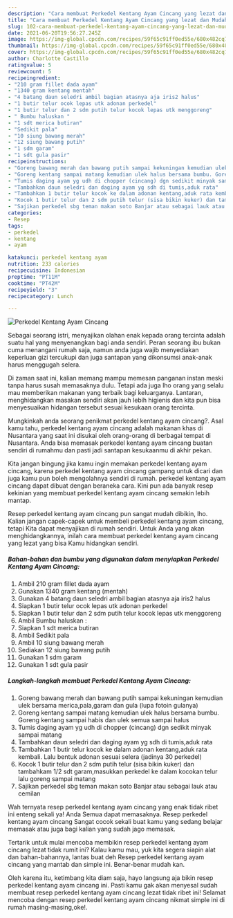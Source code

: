 ```yaml
---
description: "Cara membuat Perkedel Kentang Ayam Cincang yang lezat dan Mudah Dibuat"
title: "Cara membuat Perkedel Kentang Ayam Cincang yang lezat dan Mudah Dibuat"
slug: 102-cara-membuat-perkedel-kentang-ayam-cincang-yang-lezat-dan-mudah-dibuat
date: 2021-06-20T19:56:27.245Z
image: https://img-global.cpcdn.com/recipes/59f65c91ff0ed55e/680x482cq70/perkedel-kentang-ayam-cincang-foto-resep-utama.jpg
thumbnail: https://img-global.cpcdn.com/recipes/59f65c91ff0ed55e/680x482cq70/perkedel-kentang-ayam-cincang-foto-resep-utama.jpg
cover: https://img-global.cpcdn.com/recipes/59f65c91ff0ed55e/680x482cq70/perkedel-kentang-ayam-cincang-foto-resep-utama.jpg
author: Charlotte Castillo
ratingvalue: 5
reviewcount: 5
recipeingredient:
- "210 gram fillet dada ayam"
- "1340 gram kentang mentah"
- "4 batang daun seledri ambil bagian atasnya aja iris2 halus"
- "1 butir telur ocok lepas utk adonan perkedel"
- "1 butir telur dan 2 sdm putih telur kocok lepas utk menggoreng"
- " Bumbu haluskan "
- "1 sdt merica butiran"
- "Sedikit pala"
- "10 siung bawang merah"
- "12 siung bawang putih"
- "1 sdm garam"
- "1 sdt gula pasir"
recipeinstructions:
- "Goreng bawang merah dan bawang putih sampai kekuningan kemudian ulek bersama merica,pala,garam dan gula (lupa fotoin gulanya)"
- "Goreng kentang sampai matang kemudian ulek halus bersama bumbu. Goreng kentang sampai habis dan ulek semua sampai halus"
- "Tumis daging ayam yg udh di chopper (cincang) dgn sedikit minyak sampai matang"
- "Tambahkan daun seledri dan daging ayam yg sdh di tumis,aduk rata"
- "Tambahkan 1 butir telur kocok ke dalam adonan kentang,aduk rata kembali. Lalu bentuk adonan sesuai selera (jadinya 30 perkedel)"
- "Kocok 1 butir telur dan 2 sdm putih telur (sisa bikin kuker) dan tambahkam 1/2 sdt garam,masukkan perkedel ke dalam kocokan telur lalu goreng sampai matang"
- "Sajikan perkedel sbg teman makan soto Banjar atau sebagai lauk atau cemilan"
categories:
- Resep
tags:
- perkedel
- kentang
- ayam

katakunci: perkedel kentang ayam 
nutrition: 233 calories
recipecuisine: Indonesian
preptime: "PT11M"
cooktime: "PT42M"
recipeyield: "3"
recipecategory: Lunch

---
```



![Perkedel Kentang Ayam Cincang](https://img-global.cpcdn.com/recipes/59f65c91ff0ed55e/680x482cq70/perkedel-kentang-ayam-cincang-foto-resep-utama.jpg)

Sebagai seorang istri, menyajikan olahan enak kepada orang tercinta adalah suatu hal yang menyenangkan bagi anda sendiri. Peran seorang ibu bukan cuma menangani rumah saja, namun anda juga wajib menyediakan keperluan gizi tercukupi dan juga santapan yang dikonsumsi anak-anak harus menggugah selera.

Di zaman  saat ini, kalian memang mampu memesan panganan instan meski tanpa harus susah memasaknya dulu. Tetapi ada juga lho orang yang selalu mau memberikan makanan yang terbaik bagi keluarganya. Lantaran, menghidangkan masakan sendiri akan jauh lebih higienis dan kita pun bisa menyesuaikan hidangan tersebut sesuai kesukaan orang tercinta. 



Mungkinkah anda seorang penikmat perkedel kentang ayam cincang?. Asal kamu tahu, perkedel kentang ayam cincang adalah makanan khas di Nusantara yang saat ini disukai oleh orang-orang di berbagai tempat di Nusantara. Anda bisa memasak perkedel kentang ayam cincang buatan sendiri di rumahmu dan pasti jadi santapan kesukaanmu di akhir pekan.

Kita jangan bingung jika kamu ingin memakan perkedel kentang ayam cincang, karena perkedel kentang ayam cincang gampang untuk dicari dan juga kamu pun boleh mengolahnya sendiri di rumah. perkedel kentang ayam cincang dapat dibuat dengan beraneka cara. Kini pun ada banyak resep kekinian yang membuat perkedel kentang ayam cincang semakin lebih mantap.

Resep perkedel kentang ayam cincang pun sangat mudah dibikin, lho. Kalian jangan capek-capek untuk membeli perkedel kentang ayam cincang, tetapi Kita dapat menyajikan di rumah sendiri. Untuk Anda yang akan menghidangkannya, inilah cara membuat perkedel kentang ayam cincang yang lezat yang bisa Kamu hidangkan sendiri.

<!--inarticleads1-->

##### Bahan-bahan dan bumbu yang digunakan dalam menyiapkan Perkedel Kentang Ayam Cincang:

1. Ambil 210 gram fillet dada ayam
1. Gunakan 1340 gram kentang (mentah)
1. Gunakan 4 batang daun seledri ambil bagian atasnya aja iris2 halus
1. Siapkan 1 butir telur ocok lepas utk adonan perkedel
1. Siapkan 1 butir telur dan 2 sdm putih telur kocok lepas utk menggoreng
1. Ambil  Bumbu haluskan :
1. Siapkan 1 sdt merica butiran
1. Ambil Sedikit pala
1. Ambil 10 siung bawang merah
1. Sediakan 12 siung bawang putih
1. Gunakan 1 sdm garam
1. Gunakan 1 sdt gula pasir




<!--inarticleads2-->

##### Langkah-langkah membuat Perkedel Kentang Ayam Cincang:

1. Goreng bawang merah dan bawang putih sampai kekuningan kemudian ulek bersama merica,pala,garam dan gula (lupa fotoin gulanya)
1. Goreng kentang sampai matang kemudian ulek halus bersama bumbu. Goreng kentang sampai habis dan ulek semua sampai halus
1. Tumis daging ayam yg udh di chopper (cincang) dgn sedikit minyak sampai matang
1. Tambahkan daun seledri dan daging ayam yg sdh di tumis,aduk rata
1. Tambahkan 1 butir telur kocok ke dalam adonan kentang,aduk rata kembali. Lalu bentuk adonan sesuai selera (jadinya 30 perkedel)
1. Kocok 1 butir telur dan 2 sdm putih telur (sisa bikin kuker) dan tambahkam 1/2 sdt garam,masukkan perkedel ke dalam kocokan telur lalu goreng sampai matang
1. Sajikan perkedel sbg teman makan soto Banjar atau sebagai lauk atau cemilan




Wah ternyata resep perkedel kentang ayam cincang yang enak tidak ribet ini enteng sekali ya! Anda Semua dapat memasaknya. Resep perkedel kentang ayam cincang Sangat cocok sekali buat kamu yang sedang belajar memasak atau juga bagi kalian yang sudah jago memasak.

Tertarik untuk mulai mencoba membikin resep perkedel kentang ayam cincang lezat tidak rumit ini? Kalau kamu mau, yuk kita segera siapin alat dan bahan-bahannya, lantas buat deh Resep perkedel kentang ayam cincang yang mantab dan simple ini. Benar-benar mudah kan. 

Oleh karena itu, ketimbang kita diam saja, hayo langsung aja bikin resep perkedel kentang ayam cincang ini. Pasti kamu gak akan menyesal sudah membuat resep perkedel kentang ayam cincang lezat tidak ribet ini! Selamat mencoba dengan resep perkedel kentang ayam cincang nikmat simple ini di rumah masing-masing,oke!.

